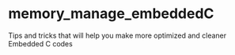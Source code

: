 # memory_manage_embeddedC
Tips and tricks that will help you make more optimized and cleaner Embedded C codes
